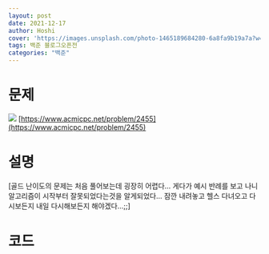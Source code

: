 ```yaml
---
layout: post
date: 2021-12-17
author: Hoshi
cover: 'https://images.unsplash.com/photo-1465189684280-6a8fa9b19a7a?w=1600&q=900'
tags: 백준 블로그오픈전  
categories: "백준"
---
```

# 문제
![]({{site.url}}/assets/img/posts_img/2455.png)
[https://www.acmicpc.net/problem/2455](https://www.acmicpc.net/problem/2455)

# 설명
[골드 난이도의 문제는 처음 풀어보는데 굉장히 어렵다... 게다가 예시 반례를 보고 나니 알고리즘이 시작부터 잘못되었다는것을 알게되었다... 잠깐 내려놓고 헬스 다녀오고 다시보든지 내일 다시해보든지 해야겠다...;;]

# 코드

```c

```
